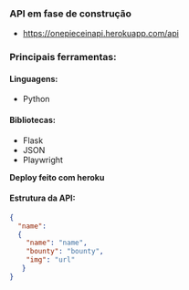 ### API em fase de construção
* https://onepieceinapi.herokuapp.com/api

### Principais ferramentas:

#### Linguagens:

* Python

#### Bibliotecas:

* Flask
* JSON
* Playwright

**Deploy feito com heroku**

#### Estrutura da API:

```json
{
  "name":
  {
    "name": "name",
    "bounty": "bounty",
    "img": "url"
   }
}
```
